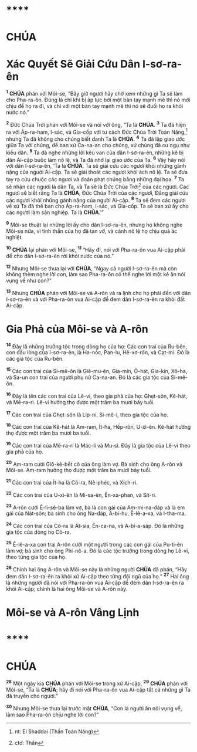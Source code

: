 #

# \*\*\*\*

# CHÚA

# Xác Quyết Sẽ Giải Cứu Dân I-sơ-ra-ên

<sup><b>1</b></sup> **CHÚA** phán với Môi-se, “Bây giờ ngươi hãy chờ xem những gì Ta sẽ làm cho Pha-ra-ôn. Đúng là chỉ khi bị áp lực bởi một bàn tay mạnh mẽ thì nó mới chịu để họ ra đi, và chỉ với một bàn tay mạnh mẽ thì nó sẽ đuổi họ ra khỏi nước nó.”

<sup><b>2</b></sup> Đức Chúa Trời phán với Môi-se và nói với ông, “Ta là **CHÚA**. <sup><b>3</b></sup> Ta đã hiện ra với Áp-ra-ham, I-sác, và Gia-cốp với tư cách Đức Chúa Trời Toàn Năng,[^1-9caff160-5a39-4fd2-b192-508f3060f1e7] nhưng Ta đã không cho chúng biết danh Ta là **CHÚA**. <sup><b>4</b></sup> Ta đã lập giao ước giữa Ta với chúng, để ban xứ Ca-na-an cho chúng, xứ chúng đã cư ngụ như kiều dân. <sup><b>5</b></sup> Ta đã nghe những lời kêu van của dân I-sơ-ra-ên, những kẻ bị dân Ai-cập buộc làm nô lệ, và Ta đã nhớ lại giao ước của Ta. <sup><b>6</b></sup> Vậy hãy nói với dân I-sơ-ra-ên, ‘Ta là **CHÚA**. Ta sẽ giải cứu các ngươi khỏi những gánh nặng của người Ai-cập. Ta sẽ giải thoát các ngươi khỏi ách nô lệ. Ta sẽ đưa tay ra cứu chuộc các ngươi và đoán phạt chúng bằng những đại họa. <sup><b>7</b></sup> Ta sẽ nhận các ngươi là dân Ta, và Ta sẽ là Đức Chúa Trời[^2-9caff160-5a39-4fd2-b192-508f3060f1e7] của các ngươi. Các ngươi sẽ biết rằng Ta là **CHÚA**, Đức Chúa Trời của các ngươi, Đấng giải cứu các ngươi khỏi những gánh nặng của người Ai-cập. <sup><b>8</b></sup> Ta sẽ đem các ngươi về xứ Ta đã thề ban cho Áp-ra-ham, I-sác, và Gia-cốp. Ta sẽ ban xứ ấy cho các ngươi làm sản nghiệp. Ta là **CHÚA**.’”

<sup><b>9</b></sup> Môi-se thuật lại những lời ấy cho dân I-sơ-ra-ên, nhưng họ không nghe Môi-se nữa, vì tinh thần của họ đã tan vỡ, và cảnh nô lệ họ chịu quá ác nghiệt.

<sup><b>10</b></sup> **CHÚA** lại phán với Môi-se, <sup><b>11</b></sup> “Hãy đi, nói với Pha-ra-ôn vua Ai-cập phải để cho dân I-sơ-ra-ên rời khỏi nước của nó.”

<sup><b>12</b></sup> Nhưng Môi-se thưa lại với **CHÚA**, “Ngay cả người I-sơ-ra-ên mà còn không thèm nghe lời con, làm sao Pha-ra-ôn có thể nghe lời một kẻ ăn nói vụng về như con?”

<sup><b>13</b></sup> Nhưng **CHÚA** phán với Môi-se và A-rôn và ra lịnh cho họ phải đến với dân I-sơ-ra-ên và với Pha-ra-ôn vua Ai-cập để đem dân I-sơ-ra-ên ra khỏi đất Ai-cập.

# Gia Phả của Môi-se và A-rôn

<sup><b>14</b></sup> Đây là những trưởng tộc trong dòng họ của họ: Các con trai của Ru-bên, con đầu lòng của I-sơ-ra-ên, là Ha-nóc, Pan-lu, Hê-xơ-rôn, và Cạt-mi. Đó là các gia tộc của Ru-bên.

<sup><b>15</b></sup> Các con trai của Si-mê-ôn là Giê-mu-ên, Gia-min, Ô-hát, Gia-kin, Xô-ha, và Sa-un con trai của người phụ nữ Ca-na-an. Đó là các gia tộc của Si-mê-ôn.

<sup><b>16</b></sup> Đây là tên các con trai của Lê-vi, theo gia phả của họ: Ghẹt-sôn, Kê-hát, và Mê-ra-ri. Lê-vi hưởng thọ được một trăm ba mươi bảy tuổi.

<sup><b>17</b></sup> Các con trai của Ghẹt-sôn là Líp-ni, Si-mê-i, theo gia tộc của họ.

<sup><b>18</b></sup> Các con trai của Kê-hát là Am-ram, Ít-ha, Hếp-rôn, U-xi-ên. Kê-hát hưởng thọ được một trăm ba mươi ba tuổi.

<sup><b>19</b></sup> Các con trai của Mê-ra-ri là Mác-li và Mu-si. Đây là gia tộc của Lê-vi theo gia phả của họ.

<sup><b>20</b></sup> Am-ram cưới Giô-kê-bết cô của ông làm vợ. Bà sinh cho ông A-rôn và Môi-se. Am-ram hưởng thọ được một trăm ba mươi bảy tuổi.

<sup><b>21</b></sup> Các con trai của Ít-ha là Cô-ra, Nê-phéc, và Xích-ri.

<sup><b>22</b></sup> Các con trai của U-xi-ên là Mi-sa-ên, Ên-xa-phan, và Sít-ri.

<sup><b>23</b></sup> A-rôn cưới Ê-li-sê-ba làm vợ, bà là con gái của Am-mi-na-đáp và là em gái của Nát-sôn; bà sinh cho ông Na-đáp, A-bi-hu, Ê-lê-a-xa, và I-tha-ma.

<sup><b>24</b></sup> Các con trai của Cô-ra là Át-sia, Ên-ca-na, và A-bi-a-sáp. Đó là những gia tộc của dòng họ Cô-ra.

<sup><b>25</b></sup> Ê-lê-a-xa con trai A-rôn cưới một người trong các con gái của Pu-ti-ên làm vợ; bà sinh cho ông Phi-nê-a. Đó là các tộc trưởng trong dòng họ Lê-vi, theo từng gia tộc của họ.

<sup><b>26</b></sup> Chính hai ông A-rôn và Môi-se này là những người **CHÚA** đã phán, “Hãy đem dân I-sơ-ra-ên ra khỏi xứ Ai-cập theo từng đội ngũ của họ.” <sup><b>27</b></sup> Hai ông là những người đã nói với Pha-ra-ôn vua Ai-cập để đem dân I-sơ-ra-ên ra khỏi Ai-cập; chính là hai ông Môi-se và A-rôn này.

# Môi-se và A-rôn Vâng Lịnh

# \*\*\*\*

# CHÚA

<sup><b>28</b></sup> Một ngày kia **CHÚA** phán với Môi-se trong xứ Ai-cập, <sup><b>29</b></sup> **CHÚA** phán với Môi-se, “Ta là **CHÚA**; hãy đi nói với Pha-ra-ôn vua Ai-cập tất cả những gì Ta đã truyền cho ngươi.”

<sup><b>30</b></sup> Nhưng Môi-se thưa lại trước mặt **CHÚA**, “Con là người ăn nói vụng về, làm sao Pha-ra-ôn chịu nghe lời con?”

[^1-9caff160-5a39-4fd2-b192-508f3060f1e7]: nt: El Shaddai (Thần Toàn Năng)

[^2-9caff160-5a39-4fd2-b192-508f3060f1e7]: ctd: Thần
